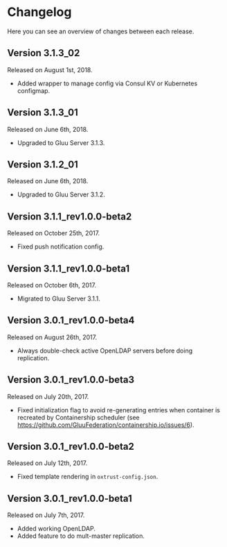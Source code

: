# Changelog

Here you can see an overview of changes between each release.

## Version 3.1.3_02

Released on August 1st, 2018.

* Added wrapper to manage config via Consul KV or Kubernetes configmap.

## Version 3.1.3_01

Released on June 6th, 2018.

* Upgraded to Gluu Server 3.1.3.

## Version 3.1.2_01

Released on June 6th, 2018.

* Upgraded to Gluu Server 3.1.2.

## Version 3.1.1_rev1.0.0-beta2

Released on October 25th, 2017.

* Fixed push notification config.

## Version 3.1.1_rev1.0.0-beta1

Released on October 6th, 2017.

* Migrated to Gluu Server 3.1.1.

## Version 3.0.1_rev1.0.0-beta4

Released on August 26th, 2017.

* Always double-check active OpenLDAP servers before doing replication.

## Version 3.0.1_rev1.0.0-beta3

Released on July 20th, 2017.

* Fixed initialization flag to avoid re-generating entries when container is recreated by Containership scheduler (see https://github.com/GluuFederation/containership.io/issues/6).

## Version 3.0.1_rev1.0.0-beta2

Released on July 12th, 2017.

* Fixed template rendering in `oxtrust-config.json`.

## Version 3.0.1_rev1.0.0-beta1

Released on July 7th, 2017.

* Added working OpenLDAP.
* Added feature to do mult-master replication.

